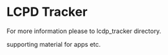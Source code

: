 # LCPD Tracker

For more information please to lcdp_tracker directory.


supporting material for apps etc.



